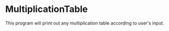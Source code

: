 # MultiplicationTable
This program will print out any multiplication table according to user's input.
